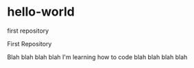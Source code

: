 # hello-world
first repository

First Repository

Blah blah blah blah I'm learning how to code blah blah blah blah
